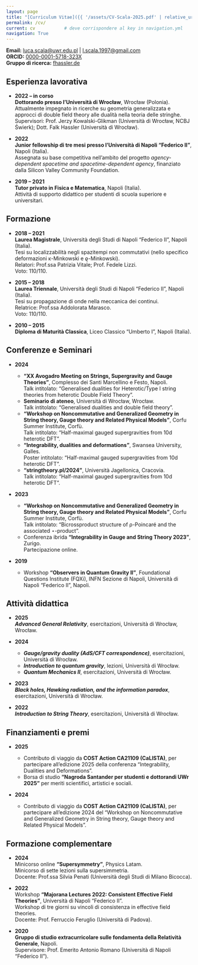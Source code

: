 ```yaml
---
layout: page
title: "[Curriculum Vitae]({{ '/assets/CV-Scala-2025.pdf' | relative_url }}){: download}"
permalink: /cv/
current: cv           # deve corrispondere al key in navigation.yml
navigation: True
---
```


**Email:** [luca.scala@uwr.edu.pl](mailto:luca.scala@uwr.edu.pl) | [l.scala.1997@gmail.com](mailto:l.scala.1997@gmail.com)  
**ORCID:** [0000-0001-5718-323X](https://orcid.org/0000-0001-5718-323X)  
**Gruppo di ricerca:** [fhassler.de](https://www.fhassler.de/group)  

## Esperienza lavorativa

- **2022 – in corso**  
  **Dottorando presso l’Università di Wrocław**, Wrocław (Polonia).  
  Attualmente impegnato in ricerche su geometria generalizzata e approcci di double field theory alle dualità nella teoria delle stringhe.  
  Supervisori: Prof. Jerzy Kowalski-Glikman (Università di Wrocław, NCBJ Świerk); Dott. Falk Hassler (Università di Wrocław).

- **2022**  
  **Junior fellowship di tre mesi presso l’Università di Napoli “Federico II”**, Napoli (Italia).  
  Assegnata su base competitiva nell’ambito del progetto _agency-dependent spacetime and spacetime-dependent agency_, finanziato dalla Silicon Valley Community Foundation.

- **2019 – 2021**  
  **Tutor privato in Fisica e Matematica**, Napoli (Italia).  
  Attività di supporto didattico per studenti di scuola superiore e universitari.

## Formazione

- **2018 – 2021**  
  **Laurea Magistrale**, Università degli Studi di Napoli “Federico II”, Napoli (Italia).  
  Tesi su localizzabilità negli spazitempi non commutativi (nello specifico deformazioni κ-Minkowski e ϱ-Minkowski).  
  Relatori: Prof.ssa Patrizia Vitale; Prof. Fedele Lizzi.  
  Voto: 110/110.

- **2015 – 2018**  
  **Laurea Triennale**, Università degli Studi di Napoli “Federico II”, Napoli (Italia).  
  Tesi su propagazione di onde nella meccanica dei continui.  
  Relatrice: Prof.ssa Addolorata Marasco.  
  Voto: 110/110.

- **2010 – 2015**  
  **Diploma di Maturità Classica**, Liceo Classico “Umberto I”, Napoli (Italia).

## Conferenze e Seminari

- **2024**  
  - **“XX Avogadro Meeting on Strings, Supergravity and Gauge Theories”**, Complesso dei Santi Marcellino e Festo, Napoli.  
    Talk intitolato: “Generalised dualities for Heterotic/Type I string theories from heterotic Double Field Theory”.  
  - **Seminario di ateneo**, Università di Wrocław, Wrocław.  
    Talk intitolato: “Generalised dualities and double field theory”.  
  - **“Workshop on Noncommutative and Generalized Geometry in String theory, Gauge theory and Related Physical Models”**, Corfu Summer Institute, Corfù.  
    Talk intitolato: “Half-maximal gauged supergravities from 10d heterotic DFT”.  
  - **“Integrability, dualities and deformations”**, Swansea University, Galles.  
    Poster intitolato: “Half-maximal gauged supergravities from 10d heterotic DFT”.  
  - **“stringtheory.pl/2024”**, Università Jagellonica, Cracovia.  
    Talk intitolato: “Half-maximal gauged supergravities from 10d heterotic DFT”.

- **2023**  
  - **“Workshop on Noncommutative and Generalized Geometry in String theory, Gauge theory and Related Physical Models”**, Corfu Summer Institute, Corfù.  
    Talk intitolato: “Bicrossproduct structure of ρ-Poincaré and the associated ⋆-product”.  
  - Conferenza ibrida **“Integrability in Gauge and String Theory 2023”**, Zurigo.  
    Partecipazione online.

- **2019**  
  - Workshop **“Observers in Quantum Gravity II”**, Foundational Questions Institute (FQXi), INFN Sezione di Napoli, Università di Napoli “Federico II”, Napoli.

## Attività didattica

- **2025**  
  **_Advanced General Relativity_**, esercitazioni, Università di Wrocław, Wrocław.

- **2024**  
  - **_Gauge/gravity duality (AdS/CFT correspondence)_**, esercitazioni, Università di Wrocław. 
  - **_Introduction to quantum gravity_**, lezioni, Università di Wrocław.  
  - **_Quantum Mechanics II_**, esercitazioni, Università di Wrocław.

- **2023**  
  **_Black holes, Hawking radiation, and the information paradox_**, esercitazioni, Università di Wrocław.

- **2022**  
  **_Introduction to String Theory_**, esercitazioni, Università di Wrocław.

## Finanziamenti e premi

- **2025**  
  - Contributo di viaggio da **COST Action CA21109 (CaLISTA)**, per partecipare all’edizione 2025 della conferenza “Integrability, Dualities and Deformations”.  
  - Borsa di studio **“Nagroda Santander per studenti e dottorandi UWr 2025”** per meriti scientifici, artistici e sociali.

- **2024**  
  - Contributo di viaggio da **COST Action CA21109 (CaLISTA)**, per partecipare all’edizione 2024 del “Workshop on Noncommutative and Generalized Geometry in String theory, Gauge theory and Related Physical Models”.

## Formazione complementare

- **2024**  
  Minicorso online **“Supersymmetry”**, Physics Latam.  
  Minicorso di sette lezioni sulla supersimmetria.  
  Docente: Prof.ssa Silvia Penati (Università degli Studi di Milano Bicocca).

- **2022**  
  Workshop **“Majorana Lectures 2022: Consistent Effective Field Theories”**, Università di Napoli “Federico II”.  
  Workshop di tre giorni su vincoli di consistenza in effective field theories.  
  Docente: Prof. Ferruccio Feruglio (Università di Padova).

- **2020**  
  **Gruppo di studio extracurricolare sulle fondamenta della Relatività Generale**, Napoli.  
  Supervisore: Prof. Emerito Antonio Romano (Università di Napoli “Federico II”).
